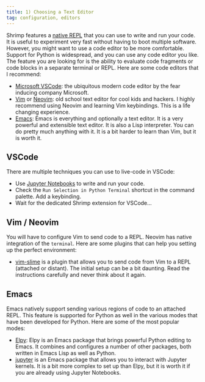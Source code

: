 ```yaml
---
title: 1) Choosing a Text Editor
tag: configuration, editors
---
```


Shrimp features a [native REPL](./basic_repl.md) that you can use to write and run your code. It is useful to experiment very fast without having to boot multiple software. However, you might want to use a code editor to be more comfortable. Support for Python is widespread, and you can use any code editor you like. The feature you are looking for is the ability to evaluate code fragments or code blocks in a separate terminal or REPL. Here are some code editors that I recommend:

- [Microsoft VSCode](https://code.visualstudio.com/): the ubiquitous modern code editor by the fear inducing company Microsoft.
- [Vim](https://www.vim.org/) or [Neovim](https://neovim.io/): old school text editor for cool kids and hackers. I highly recommend using Neovim and learning Vim keybindings. This is a life changing experience.
- [Emacs](https://www.gnu.org/software/emacs/): Emacs is everything and optionally a text editor. It is a very powerful and extensible text editor. It is also a Lisp interpreter. You can do pretty much anything with it. It is a bit harder to learn than Vim, but it is worth it.

## VSCode

There are multiple techniques you can use to live-code in VSCode:

- Use [Jupyter Notebooks](../editors/jupyter_notebook.md) to write and run your code.
- Check the `Run Selection in Python Terminal` shortcut in the command palette. Add a keybinding.
- Wait for the dedicated Shrimp extension for VSCode...

## Vim / Neovim

You will have to configure Vim to send code to a REPL. Neovim has native integration of the `terminal`. Here are some plugins that can help you setting up the perfect environment:

- [vim-slime](https://github.com/jpalardy/vim-slime) is a plugin that allows you to send code from Vim to a REPL (attached or distant). The initial setup can be a bit daunting. Read the instructions carefully and never think about it again.

## Emacs

Emacs natively support sending various regions of code to an attached REPL. This feature is supported for Python as well in the various modes that have been developed for Python. Here are some of the most popular modes:
- [Elpy](https://elpy.readthedocs.io/en/latest/): Elpy is an Emacs package that brings powerful Python editing to Emacs. It combines and configures a number of other packages, both written in Emacs Lisp as well as Python.
- [jupyter](https://github.com/emacs-jupyter/jupyter) is an Emacs package that allows you to interact with Jupyter kernels. It is a bit more complex to set up than Elpy, but it is worth it if you are already using Jupyter Notebooks.